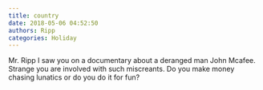 ```yaml
---
title: country
date: 2018-05-06 04:52:50
authors: Ripp
categories: Holiday
---
```


 Mr. Ripp I saw you on a documentary about a deranged man John  Mcafee. 
Strange you are involved
 with such miscreants. Do you make money chasing lunatics or do you 
do it for fun?